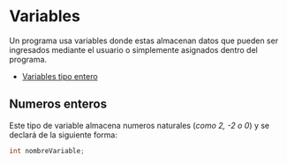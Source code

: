 # Variables
Un programa usa variables donde estas almacenan datos que pueden ser ingresados mediante el usuario o simplemente asignados dentro del programa.
  - [Variables tipo entero](#numeros-enteros)
  
## Numeros enteros ##
Este tipo de variable almacena numeros naturales (*como 2, -2 o 0*) y se declará de la siguiente forma:
```cpp
int nombreVariable;
```
